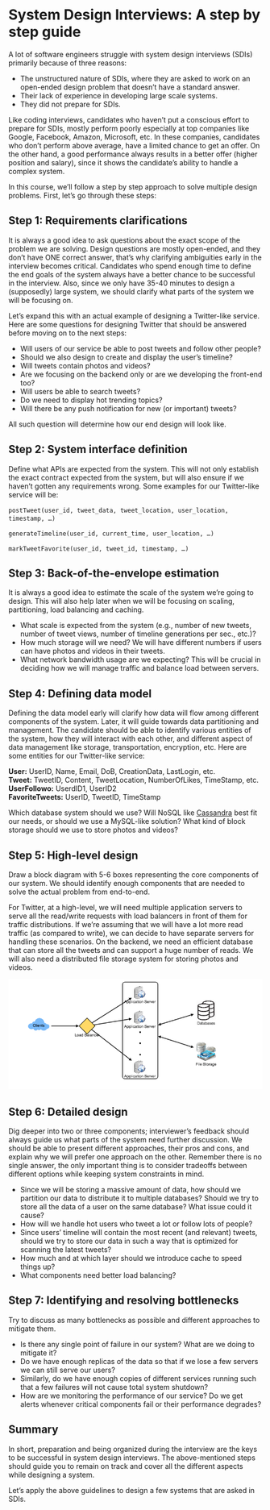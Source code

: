 # System Design Interviews: A step by step guide
A lot of software engineers struggle with system design interviews (SDIs) primarily because of three reasons:

* The unstructured nature of SDIs, where they are asked to work on an open-ended design problem that doesn’t have a standard answer.<br>
* Their lack of experience in developing large scale systems.<br>
* They did not prepare for SDIs.<br>

Like coding interviews, candidates who haven’t put a conscious effort to prepare for SDIs, mostly perform poorly especially at top companies like Google, Facebook, Amazon, Microsoft, etc. In these companies, candidates who don’t perform above average, have a limited chance to get an offer. On the other hand, a good performance always results in a better offer (higher position and salary), since it shows the candidate’s ability to handle a complex system.

In this course, we’ll follow a step by step approach to solve multiple design problems. First, let’s go through these steps:

## Step 1: Requirements clarifications
It is always a good idea to ask questions about the exact scope of the problem we are solving. Design questions are mostly open-ended, and they don’t have ONE correct answer, that’s why clarifying ambiguities early in the interview becomes critical. Candidates who spend enough time to define the end goals of the system always have a better chance to be successful in the interview. Also, since we only have 35-40 minutes to design a (supposedly) large system, we should clarify what parts of the system we will be focusing on.

Let’s expand this with an actual example of designing a Twitter-like service. Here are some questions for designing Twitter that should be answered before moving on to the next steps:

* Will users of our service be able to post tweets and follow other people?<br>
* Should we also design to create and display the user’s timeline?<br>
* Will tweets contain photos and videos?<br>
* Are we focusing on the backend only or are we developing the front-end too?<br>
* Will users be able to search tweets?<br>
* Do we need to display hot trending topics?<br>
* Will there be any push notification for new (or important) tweets?<br>

All such question will determine how our end design will look like.

## Step 2: System interface definition
Define what APIs are expected from the system. This will not only establish the exact contract expected from the system, but will also ensure if we haven’t gotten any requirements wrong. Some examples for our Twitter-like service will be:
```
postTweet(user_id, tweet_data, tweet_location, user_location, timestamp, …) 
```
```
generateTimeline(user_id, current_time, user_location, …)  
```
```
markTweetFavorite(user_id, tweet_id, timestamp, …)  
```

## Step 3: Back-of-the-envelope estimation
It is always a good idea to estimate the scale of the system we’re going to design. This will also help later when we will be focusing on scaling, partitioning, load balancing and caching.

* What scale is expected from the system (e.g., number of new tweets, number of tweet views, number of timeline generations per sec., etc.)?<br>
* How much storage will we need? We will have different numbers if users can have photos and videos in their tweets.<br>
* What network bandwidth usage are we expecting? This will be crucial in deciding how we will manage traffic and balance load between servers.<br>

## Step 4: Defining data model
Defining the data model early will clarify how data will flow among different components of the system. Later, it will guide towards data partitioning and management. The candidate should be able to identify various entities of the system, how they will interact with each other, and different aspect of data management like storage, transportation, encryption, etc. Here are some entities for our Twitter-like service:

**User:** UserID, Name, Email, DoB, CreationData, LastLogin, etc.<br>
**Tweet:** TweetID, Content, TweetLocation, NumberOfLikes, TimeStamp, etc.<br>
**UserFollowo:** UserdID1, UserID2<br>
**FavoriteTweets:** UserID, TweetID, TimeStamp<br>

Which database system should we use? Will NoSQL like [Cassandra](https://en.wikipedia.org/wiki/Apache_Cassandra) best fit our needs, or should we use a MySQL-like solution? What kind of block storage should we use to store photos and videos?

## Step 5: High-level design
Draw a block diagram with 5-6 boxes representing the core components of our system. We should identify enough components that are needed to solve the actual problem from end-to-end.

For Twitter, at a high-level, we will need multiple application servers to serve all the read/write requests with load balancers in front of them for traffic distributions. If we’re assuming that we will have a lot more read traffic (as compared to write), we can decide to have separate servers for handling these scenarios. On the backend, we need an efficient database that can store all the tweets and can support a huge number of reads. We will also need a distributed file storage system for storing photos and videos.

<p align="center">
  <img src="tutoirial.png"><br>
</p>

## Step 6: Detailed design
Dig deeper into two or three components; interviewer’s feedback should always guide us what parts of the system need further discussion. We should be able to present different approaches, their pros and cons, and explain why we will prefer one approach on the other. Remember there is no single answer, the only important thing is to consider tradeoffs between different options while keeping system constraints in mind.

* Since we will be storing a massive amount of data, how should we partition our data to distribute it to multiple databases? Should we try to store all the data of a user on the same database? What issue could it cause?<br>
* How will we handle hot users who tweet a lot or follow lots of people?<br>
* Since users’ timeline will contain the most recent (and relevant) tweets, should we try to store our data in such a way that is optimized for scanning the latest tweets?<br>
* How much and at which layer should we introduce cache to speed things up?<br>
* What components need better load balancing?<br>

## Step 7: Identifying and resolving bottlenecks
Try to discuss as many bottlenecks as possible and different approaches to mitigate them.

* Is there any single point of failure in our system? What are we doing to mitigate it?<br>
* Do we have enough replicas of the data so that if we lose a few servers we can still serve our users?<br>
* Similarly, do we have enough copies of different services running such that a few failures will not cause total system shutdown?<br>
* How are we monitoring the performance of our service? Do we get alerts whenever critical components fail or their performance degrades?<br>

## Summary
In short, preparation and being organized during the interview are the keys to be successful in system design interviews. The above-mentioned steps should guide you to remain on track and cover all the different aspects while designing a system.

Let’s apply the above guidelines to design a few systems that are asked in SDIs.


